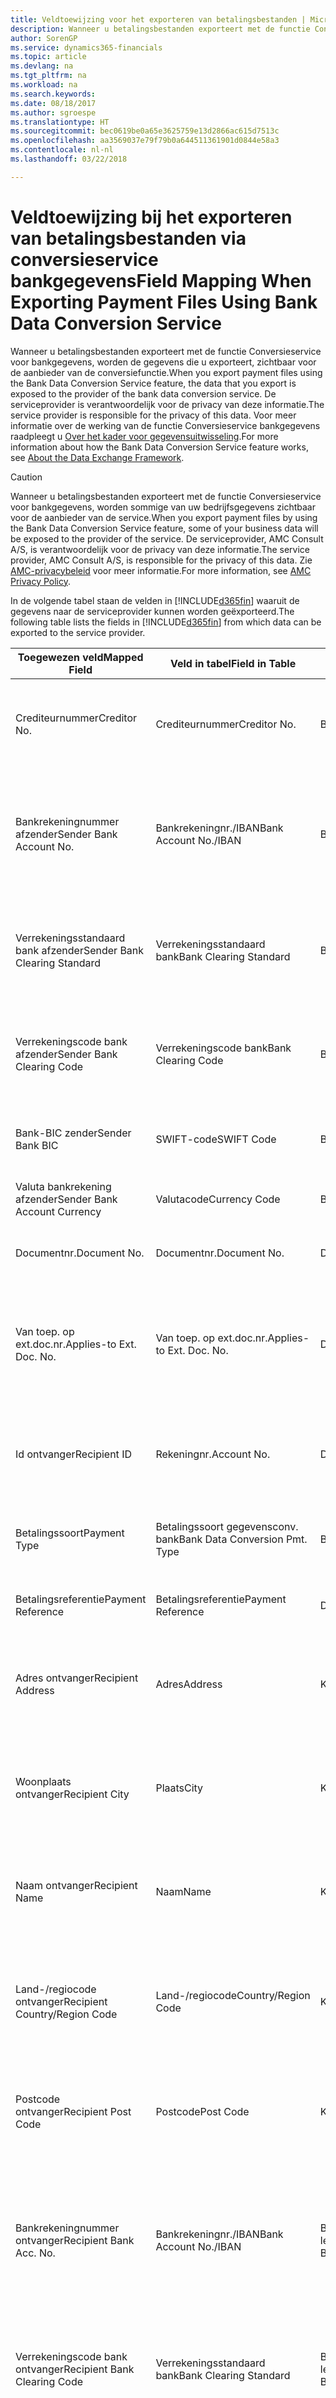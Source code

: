 ```yaml
---
title: Veldtoewijzing voor het exporteren van betalingsbestanden | Microsoft Docs
description: Wanneer u betalingsbestanden exporteert met de functie Conversieservice voor bankgegevens, worden de gegevens die u exporteert, zichtbaar voor de aanbieder van de conversiefunctie.
author: SorenGP
ms.service: dynamics365-financials
ms.topic: article
ms.devlang: na
ms.tgt_pltfrm: na
ms.workload: na
ms.search.keywords: 
ms.date: 08/18/2017
ms.author: sgroespe
ms.translationtype: HT
ms.sourcegitcommit: bec0619be0a65e3625759e13d2866ac615d7513c
ms.openlocfilehash: aa3569037e79f79b0a644511361901d0844e58a3
ms.contentlocale: nl-nl
ms.lasthandoff: 03/22/2018

---
```

# <a name="field-mapping-when-exporting-payment-files-using-bank-data-conversion-service"></a><span data-ttu-id="6c464-103">Veldtoewijzing bij het exporteren van betalingsbestanden via conversieservice bankgegevens</span><span class="sxs-lookup"><span data-stu-id="6c464-103">Field Mapping When Exporting Payment Files Using Bank Data Conversion Service</span></span>
<span data-ttu-id="6c464-104">Wanneer u betalingsbestanden exporteert met de functie Conversieservice voor bankgegevens, worden de gegevens die u exporteert, zichtbaar voor de aanbieder van de conversiefunctie.</span><span class="sxs-lookup"><span data-stu-id="6c464-104">When you export payment files using the Bank Data Conversion Service feature, the data that you export is exposed to the provider of the bank data conversion service.</span></span> <span data-ttu-id="6c464-105">De serviceprovider is verantwoordelijk voor de privacy van deze informatie.</span><span class="sxs-lookup"><span data-stu-id="6c464-105">The service provider is responsible for the privacy of this data.</span></span> <span data-ttu-id="6c464-106">Voor meer informatie over de werking van de functie Conversieservice bankgegevens raadpleegt u [Over het kader voor gegevensuitwisseling](across-about-the-data-exchange-framework.md).</span><span class="sxs-lookup"><span data-stu-id="6c464-106">For more information about how the Bank Data Conversion Service feature works, see [About the Data Exchange Framework](across-about-the-data-exchange-framework.md).</span></span>  

> [!CAUTION]  
>  <span data-ttu-id="6c464-107">Wanneer u betalingsbestanden exporteert met de functie Conversieservice voor bankgegevens, worden sommige van uw bedrijfsgegevens zichtbaar voor de aanbieder van de service.</span><span class="sxs-lookup"><span data-stu-id="6c464-107">When you export payment files by using the Bank Data Conversion Service feature, some of your business data will be exposed to the provider of the service.</span></span> <span data-ttu-id="6c464-108">De serviceprovider, AMC Consult A/S, is verantwoordelijk voor de privacy van deze informatie.</span><span class="sxs-lookup"><span data-stu-id="6c464-108">The service provider, AMC Consult A/S, is responsible for the privacy of this data.</span></span> <span data-ttu-id="6c464-109">Zie [AMC-privacybeleid](http://go.microsoft.com/fwlink/?LinkId=510158) voor meer informatie.</span><span class="sxs-lookup"><span data-stu-id="6c464-109">For more information, see [AMC Privacy Policy](http://go.microsoft.com/fwlink/?LinkId=510158).</span></span>  

<span data-ttu-id="6c464-110">In de volgende tabel staan de velden in [!INCLUDE[d365fin](includes/d365fin_md.md)] waaruit de gegevens naar de serviceprovider kunnen worden geëxporteerd.</span><span class="sxs-lookup"><span data-stu-id="6c464-110">The following table lists the fields in [!INCLUDE[d365fin](includes/d365fin_md.md)] from which data can be exported to the service provider.</span></span>  

|<span data-ttu-id="6c464-111">Toegewezen veld</span><span class="sxs-lookup"><span data-stu-id="6c464-111">Mapped Field</span></span>|<span data-ttu-id="6c464-112">Veld in tabel</span><span class="sxs-lookup"><span data-stu-id="6c464-112">Field in Table</span></span>|<span data-ttu-id="6c464-113">Tafel</span><span class="sxs-lookup"><span data-stu-id="6c464-113">Table</span></span>|<span data-ttu-id="6c464-114">Omschrijving</span><span class="sxs-lookup"><span data-stu-id="6c464-114">Description</span></span>|  
|------------------|--------------------|-----------|---------------------------------------|  
|<span data-ttu-id="6c464-115">Crediteurnummer</span><span class="sxs-lookup"><span data-stu-id="6c464-115">Creditor No.</span></span>|<span data-ttu-id="6c464-116">Crediteurnummer</span><span class="sxs-lookup"><span data-stu-id="6c464-116">Creditor No.</span></span>|<span data-ttu-id="6c464-117">Bankrekening</span><span class="sxs-lookup"><span data-stu-id="6c464-117">Bank Account</span></span>|<span data-ttu-id="6c464-118">De identificatie die door uw bank aan uw bedrijf is toegewezen om betalingen te innen</span><span class="sxs-lookup"><span data-stu-id="6c464-118">The identifier assigned to your company by your bank to collect payments</span></span>|  
|<span data-ttu-id="6c464-119">Bankrekeningnummer afzender</span><span class="sxs-lookup"><span data-stu-id="6c464-119">Sender Bank Account No.</span></span>|<span data-ttu-id="6c464-120">Bankrekeningnr./IBAN</span><span class="sxs-lookup"><span data-stu-id="6c464-120">Bank Account No./IBAN</span></span>|<span data-ttu-id="6c464-121">Bankrekening</span><span class="sxs-lookup"><span data-stu-id="6c464-121">Bank Account</span></span>|<span data-ttu-id="6c464-122">Het bankrekeningnummer van uw bedrijf (IBAN of ander) dat is opgegeven op de bankrekeningkaart</span><span class="sxs-lookup"><span data-stu-id="6c464-122">Your company's bank account number (IBAN or other) that is specified on the bank account card</span></span>|  
|<span data-ttu-id="6c464-123">Verrekeningsstandaard bank afzender</span><span class="sxs-lookup"><span data-stu-id="6c464-123">Sender Bank Clearing Standard</span></span>|<span data-ttu-id="6c464-124">Verrekeningsstandaard bank</span><span class="sxs-lookup"><span data-stu-id="6c464-124">Bank Clearing Standard</span></span>|<span data-ttu-id="6c464-125">Bankrekening</span><span class="sxs-lookup"><span data-stu-id="6c464-125">Bank Account</span></span>|<span data-ttu-id="6c464-126">Het nationale banknamenregister dat voor de bankrekening van de afzender wordt gebruikt</span><span class="sxs-lookup"><span data-stu-id="6c464-126">The national bank names register used for the sender bank account</span></span>|  
|<span data-ttu-id="6c464-127">Verrekeningscode bank afzender</span><span class="sxs-lookup"><span data-stu-id="6c464-127">Sender Bank Clearing Code</span></span>|<span data-ttu-id="6c464-128">Verrekeningscode bank</span><span class="sxs-lookup"><span data-stu-id="6c464-128">Bank Clearing Code</span></span>|<span data-ttu-id="6c464-129">Bankrekening</span><span class="sxs-lookup"><span data-stu-id="6c464-129">Bank Account</span></span>|<span data-ttu-id="6c464-130">De identificatie van de bankrekening van de afzender met betrekking tot het gebruikte banknamenregister</span><span class="sxs-lookup"><span data-stu-id="6c464-130">The identifier of the sender's bank in relation to the bank names register used</span></span>|  
|<span data-ttu-id="6c464-131">Bank-BIC zender</span><span class="sxs-lookup"><span data-stu-id="6c464-131">Sender Bank BIC</span></span>|<span data-ttu-id="6c464-132">SWIFT-code</span><span class="sxs-lookup"><span data-stu-id="6c464-132">SWIFT Code</span></span>|<span data-ttu-id="6c464-133">Bankrekening</span><span class="sxs-lookup"><span data-stu-id="6c464-133">Bank Account</span></span>|<span data-ttu-id="6c464-134">De SWIFT-identificatie van de bankrekening van de afzender</span><span class="sxs-lookup"><span data-stu-id="6c464-134">The SWIFT identifier of the sender bank account</span></span>|  
|<span data-ttu-id="6c464-135">Valuta bankrekening afzender</span><span class="sxs-lookup"><span data-stu-id="6c464-135">Sender Bank Account Currency</span></span>|<span data-ttu-id="6c464-136">Valutacode</span><span class="sxs-lookup"><span data-stu-id="6c464-136">Currency Code</span></span>|<span data-ttu-id="6c464-137">Bankrekening</span><span class="sxs-lookup"><span data-stu-id="6c464-137">Bank Account</span></span>|<span data-ttu-id="6c464-138">Valutacode van de bankrekening afzender</span><span class="sxs-lookup"><span data-stu-id="6c464-138">The sender bank account Currency Code</span></span>|  
|<span data-ttu-id="6c464-139">Documentnr.</span><span class="sxs-lookup"><span data-stu-id="6c464-139">Document No.</span></span>|<span data-ttu-id="6c464-140">Documentnr.</span><span class="sxs-lookup"><span data-stu-id="6c464-140">Document No.</span></span>|<span data-ttu-id="6c464-141">Dagboekregel</span><span class="sxs-lookup"><span data-stu-id="6c464-141">General Journal Line</span></span>|<span data-ttu-id="6c464-142">Het documentnummer van de betalingsregel</span><span class="sxs-lookup"><span data-stu-id="6c464-142">The document number of the payment line</span></span>|  
|<span data-ttu-id="6c464-143">Van toep. op ext.doc.nr.</span><span class="sxs-lookup"><span data-stu-id="6c464-143">Applies-to Ext. Doc. No.</span></span>|<span data-ttu-id="6c464-144">Van toep. op ext.doc.nr.</span><span class="sxs-lookup"><span data-stu-id="6c464-144">Applies-to Ext. Doc. No.</span></span>|<span data-ttu-id="6c464-145">Dagboekregel</span><span class="sxs-lookup"><span data-stu-id="6c464-145">General Journal Line</span></span>|<span data-ttu-id="6c464-146">Het externe documentnummer van de factuur of creditnota waarmee de betalingsregel wordt vereffend</span><span class="sxs-lookup"><span data-stu-id="6c464-146">The external document number of the invoice or credit memo that the payment line is applied to</span></span>|  
|<span data-ttu-id="6c464-147">Id ontvanger</span><span class="sxs-lookup"><span data-stu-id="6c464-147">Recipient ID</span></span>|<span data-ttu-id="6c464-148">Rekeningnr.</span><span class="sxs-lookup"><span data-stu-id="6c464-148">Account No.</span></span>|<span data-ttu-id="6c464-149">Dagboekregel</span><span class="sxs-lookup"><span data-stu-id="6c464-149">General Journal Line</span></span>|<span data-ttu-id="6c464-150">Het klant- of leveranciersnummer dat wordt opgegeven op de betalingsregel</span><span class="sxs-lookup"><span data-stu-id="6c464-150">The customer or vendor number that is specified on the payment line</span></span>|  
|<span data-ttu-id="6c464-151">Betalingssoort</span><span class="sxs-lookup"><span data-stu-id="6c464-151">Payment Type</span></span>|<span data-ttu-id="6c464-152">Betalingssoort gegevensconv. bank</span><span class="sxs-lookup"><span data-stu-id="6c464-152">Bank Data Conversion Pmt. Type</span></span>|<span data-ttu-id="6c464-153">Betalingswijze</span><span class="sxs-lookup"><span data-stu-id="6c464-153">Payment Method</span></span>|<span data-ttu-id="6c464-154">Het soort bankoverboeking, bijvoorbeeld binnenlands of internationaal</span><span class="sxs-lookup"><span data-stu-id="6c464-154">The type of bank transfer, such as domestic or international</span></span>|  
|<span data-ttu-id="6c464-155">Betalingsreferentie</span><span class="sxs-lookup"><span data-stu-id="6c464-155">Payment Reference</span></span>|<span data-ttu-id="6c464-156">Betalingsreferentie</span><span class="sxs-lookup"><span data-stu-id="6c464-156">Payment Reference</span></span>|<span data-ttu-id="6c464-157">Dagboekregel</span><span class="sxs-lookup"><span data-stu-id="6c464-157">General Journal Line</span></span>|<span data-ttu-id="6c464-158">De betalingsverwijzing van de betalingsregel</span><span class="sxs-lookup"><span data-stu-id="6c464-158">The payment reference of the payment line</span></span>|  
|<span data-ttu-id="6c464-159">Adres ontvanger</span><span class="sxs-lookup"><span data-stu-id="6c464-159">Recipient Address</span></span>|<span data-ttu-id="6c464-160">Adres</span><span class="sxs-lookup"><span data-stu-id="6c464-160">Address</span></span>|<span data-ttu-id="6c464-161">Klant/Leverancier</span><span class="sxs-lookup"><span data-stu-id="6c464-161">Customer/Vendor</span></span>|<span data-ttu-id="6c464-162">Het adres van de ontvanger die wordt opgegeven op de klanten- of leverancierskaart</span><span class="sxs-lookup"><span data-stu-id="6c464-162">The recipient address that is specified on the customer or vendor card</span></span>|  
|<span data-ttu-id="6c464-163">Woonplaats ontvanger</span><span class="sxs-lookup"><span data-stu-id="6c464-163">Recipient City</span></span>|<span data-ttu-id="6c464-164">Plaats</span><span class="sxs-lookup"><span data-stu-id="6c464-164">City</span></span>|<span data-ttu-id="6c464-165">Klant/Leverancier</span><span class="sxs-lookup"><span data-stu-id="6c464-165">Customer/Vendor</span></span>|<span data-ttu-id="6c464-166">De woonplaats van de ontvanger die wordt opgegeven op de klanten- of leverancierskaart</span><span class="sxs-lookup"><span data-stu-id="6c464-166">The recipient city that is specified on the customer or vendor card</span></span>|  
|<span data-ttu-id="6c464-167">Naam ontvanger</span><span class="sxs-lookup"><span data-stu-id="6c464-167">Recipient Name</span></span>|<span data-ttu-id="6c464-168">Naam</span><span class="sxs-lookup"><span data-stu-id="6c464-168">Name</span></span>|<span data-ttu-id="6c464-169">Klant/Leverancier</span><span class="sxs-lookup"><span data-stu-id="6c464-169">Customer/Vendor</span></span>|<span data-ttu-id="6c464-170">De naam van de ontvanger die wordt opgegeven op de klanten- of leverancierskaart</span><span class="sxs-lookup"><span data-stu-id="6c464-170">The recipient name that is specified on the customer or vendor card</span></span>|  
|<span data-ttu-id="6c464-171">Land-/regiocode ontvanger</span><span class="sxs-lookup"><span data-stu-id="6c464-171">Recipient Country/Region Code</span></span>|<span data-ttu-id="6c464-172">Land-/regiocode</span><span class="sxs-lookup"><span data-stu-id="6c464-172">Country/Region Code</span></span>|<span data-ttu-id="6c464-173">Klant/Leverancier</span><span class="sxs-lookup"><span data-stu-id="6c464-173">Customer/Vendor</span></span>|<span data-ttu-id="6c464-174">De land-/regiocode van de ontvanger die wordt opgegeven op de klanten- of leverancierskaart</span><span class="sxs-lookup"><span data-stu-id="6c464-174">The recipient country/region code that is specified on the customer or vendor card</span></span>|  
|<span data-ttu-id="6c464-175">Postcode ontvanger</span><span class="sxs-lookup"><span data-stu-id="6c464-175">Recipient Post Code</span></span>|<span data-ttu-id="6c464-176">Postcode</span><span class="sxs-lookup"><span data-stu-id="6c464-176">Post Code</span></span>|<span data-ttu-id="6c464-177">Klant/Leverancier</span><span class="sxs-lookup"><span data-stu-id="6c464-177">Customer/Vendor</span></span>|<span data-ttu-id="6c464-178">De postcode van de ontvanger die wordt opgegeven op de klanten- of leverancierskaart</span><span class="sxs-lookup"><span data-stu-id="6c464-178">The recipient post code that is specified on the customer or vendor card</span></span>|  
|<span data-ttu-id="6c464-179">Bankrekeningnummer ontvanger</span><span class="sxs-lookup"><span data-stu-id="6c464-179">Recipient Bank Acc. No.</span></span>|<span data-ttu-id="6c464-180">Bankrekeningnr./IBAN</span><span class="sxs-lookup"><span data-stu-id="6c464-180">Bank Account No./IBAN</span></span>|<span data-ttu-id="6c464-181">Bankrekening klant/Bankrekening leverancier</span><span class="sxs-lookup"><span data-stu-id="6c464-181">Customer Bank Account/Vendor Bank Account</span></span>|<span data-ttu-id="6c464-182">Het nummer van de bankrekening (IBAN of ander) van de ontvanger dat is opgegeven op de bankrekeningkaart van de klant of leverancier</span><span class="sxs-lookup"><span data-stu-id="6c464-182">The recipient bank account number (IBAN or other) that is specified on the customer or vendor bank account card</span></span>|  
|<span data-ttu-id="6c464-183">Verrekeningscode bank ontvanger</span><span class="sxs-lookup"><span data-stu-id="6c464-183">Recipient Bank Clearing Code</span></span>|<span data-ttu-id="6c464-184">Verrekeningsstandaard bank</span><span class="sxs-lookup"><span data-stu-id="6c464-184">Bank Clearing Standard</span></span>|<span data-ttu-id="6c464-185">Bankrekening klant/Bankrekening leverancier</span><span class="sxs-lookup"><span data-stu-id="6c464-185">Customer Bank Account/Vendor Bank Account</span></span>|<span data-ttu-id="6c464-186">Het nationale banknamenregister dat voor de bankrekening van de ontvanger wordt gebruikt</span><span class="sxs-lookup"><span data-stu-id="6c464-186">The national bank names register used for the recipient bank account</span></span>|  
|<span data-ttu-id="6c464-187">Verrekeningsstand. bank ontvanger</span><span class="sxs-lookup"><span data-stu-id="6c464-187">Recipient Bank Clearing Std.</span></span>|<span data-ttu-id="6c464-188">Verrekeningscode bank</span><span class="sxs-lookup"><span data-stu-id="6c464-188">Bank Clearing Code</span></span>|<span data-ttu-id="6c464-189">Bankrekening klant/Bankrekening leverancier</span><span class="sxs-lookup"><span data-stu-id="6c464-189">Customer Bank Account/Vendor Bank Account</span></span>|<span data-ttu-id="6c464-190">De identificatie van de bankrekening van de ontvanger met betrekking tot het banknamenregister dat wordt gebruikt</span><span class="sxs-lookup"><span data-stu-id="6c464-190">The identifier of the recipient bank account in relation to the bank names register that is used</span></span>|  
|<span data-ttu-id="6c464-191">E-mailadres ontvanger</span><span class="sxs-lookup"><span data-stu-id="6c464-191">Recipient Email Address</span></span>|<span data-ttu-id="6c464-192">E-mail</span><span class="sxs-lookup"><span data-stu-id="6c464-192">E-Mail</span></span>|<span data-ttu-id="6c464-193">Klant/Leverancier</span><span class="sxs-lookup"><span data-stu-id="6c464-193">Customer/Vendor</span></span>|<span data-ttu-id="6c464-194">Het e-mailadres van de ontvanger</span><span class="sxs-lookup"><span data-stu-id="6c464-194">The email address of the recipient</span></span>|  
|<span data-ttu-id="6c464-195">Bericht aan ontvanger 1</span><span class="sxs-lookup"><span data-stu-id="6c464-195">Message To Recipient 1</span></span>|<span data-ttu-id="6c464-196">Bericht aan ontvanger</span><span class="sxs-lookup"><span data-stu-id="6c464-196">Message to Recipient</span></span>|<span data-ttu-id="6c464-197">Dagboekregel</span><span class="sxs-lookup"><span data-stu-id="6c464-197">General Journal Line</span></span>|<span data-ttu-id="6c464-198">Het bericht aan de ontvanger die is opgegeven op de betalingsregel</span><span class="sxs-lookup"><span data-stu-id="6c464-198">The message to recipient that is specified on the payment line</span></span>|  
|<span data-ttu-id="6c464-199">Bedrag</span><span class="sxs-lookup"><span data-stu-id="6c464-199">Amount</span></span>|<span data-ttu-id="6c464-200">Bedrag</span><span class="sxs-lookup"><span data-stu-id="6c464-200">Amount</span></span>|<span data-ttu-id="6c464-201">Dagboekregel</span><span class="sxs-lookup"><span data-stu-id="6c464-201">General Journal Line</span></span>|<span data-ttu-id="6c464-202">Het bedrag op de betalingsregel</span><span class="sxs-lookup"><span data-stu-id="6c464-202">The amount on the payment line</span></span>|  
|<span data-ttu-id="6c464-203">Valutacode</span><span class="sxs-lookup"><span data-stu-id="6c464-203">Currency Code</span></span>|<span data-ttu-id="6c464-204">Valutacode</span><span class="sxs-lookup"><span data-stu-id="6c464-204">Currency Code</span></span>|<span data-ttu-id="6c464-205">Dagboekregel</span><span class="sxs-lookup"><span data-stu-id="6c464-205">General Journal Line</span></span>|<span data-ttu-id="6c464-206">De valutacode op de betalingsregel</span><span class="sxs-lookup"><span data-stu-id="6c464-206">The currency code on the payment line</span></span>|  
|<span data-ttu-id="6c464-207">Overdrachtsdatum</span><span class="sxs-lookup"><span data-stu-id="6c464-207">Transfer Date</span></span>|<span data-ttu-id="6c464-208">Boekingsdatum</span><span class="sxs-lookup"><span data-stu-id="6c464-208">Posting Date</span></span>|<span data-ttu-id="6c464-209">Dagboekregel</span><span class="sxs-lookup"><span data-stu-id="6c464-209">General Journal Line</span></span>|<span data-ttu-id="6c464-210">De boekingsdatum van de betalingsregel</span><span class="sxs-lookup"><span data-stu-id="6c464-210">The posting date of the payment line</span></span>|  
|<span data-ttu-id="6c464-211">Factuurbedrag</span><span class="sxs-lookup"><span data-stu-id="6c464-211">Invoice Amount</span></span>|<span data-ttu-id="6c464-212">Oorspronkelijk bedrag</span><span class="sxs-lookup"><span data-stu-id="6c464-212">Original Amount</span></span>|<span data-ttu-id="6c464-213">Klantenpost/Leverancierspost</span><span class="sxs-lookup"><span data-stu-id="6c464-213">Customer/Vendor Ledger Entry</span></span>|<span data-ttu-id="6c464-214">Het bedrag op de post waarmee de betaling wordt vereffend</span><span class="sxs-lookup"><span data-stu-id="6c464-214">The amount on the entry that the payment is applied to</span></span>|  
|<span data-ttu-id="6c464-215">Factuurdatum</span><span class="sxs-lookup"><span data-stu-id="6c464-215">Invoice Date</span></span>|<span data-ttu-id="6c464-216">Documentdatum</span><span class="sxs-lookup"><span data-stu-id="6c464-216">Document Date</span></span>|<span data-ttu-id="6c464-217">Klantenpost/Leverancierspost</span><span class="sxs-lookup"><span data-stu-id="6c464-217">Customer/Vendor Ledger Entry</span></span>|<span data-ttu-id="6c464-218">De factuurdatum op de post waarmee de betaling wordt vereffend</span><span class="sxs-lookup"><span data-stu-id="6c464-218">The invoice date on the entry that the payment is applied to</span></span>|  
|<span data-ttu-id="6c464-219">Adres bank ontvanger</span><span class="sxs-lookup"><span data-stu-id="6c464-219">Recipient Bank Address</span></span>|<span data-ttu-id="6c464-220">Adres</span><span class="sxs-lookup"><span data-stu-id="6c464-220">Address</span></span>|<span data-ttu-id="6c464-221">Bankrekening klant/Bankrekening leverancier</span><span class="sxs-lookup"><span data-stu-id="6c464-221">Customer Bank Account/Vendor Bank Account</span></span>|<span data-ttu-id="6c464-222">Het adres van de bankrekening van de ontvanger dat is opgegeven op de bankrekeningkaart van de klant of leverancier</span><span class="sxs-lookup"><span data-stu-id="6c464-222">The recipient bank account address that is specified on the customer or vendor bank account card</span></span>|  
|<span data-ttu-id="6c464-223">Het adres van de bankrekening van de ontvanger dat is opgegeven op de bankrekeningkaart van de klant of leverancier</span><span class="sxs-lookup"><span data-stu-id="6c464-223">The recipient bank account address that is specified on the customer or vendor bank account card</span></span>|<span data-ttu-id="6c464-224">Plaats</span><span class="sxs-lookup"><span data-stu-id="6c464-224">City</span></span>|<span data-ttu-id="6c464-225">Bankrekening klant/Bankrekening leverancier</span><span class="sxs-lookup"><span data-stu-id="6c464-225">Customer Bank Account/Vendor Bank Account</span></span>|<span data-ttu-id="6c464-226">De plaats van de bankrekening van de ontvanger die is opgegeven op de bankrekeningkaart van de klant of leverancier</span><span class="sxs-lookup"><span data-stu-id="6c464-226">The recipient bank account city that is specified on the customer or vendor bank account card</span></span>|  
|<span data-ttu-id="6c464-227">Banknaam ontvanger</span><span class="sxs-lookup"><span data-stu-id="6c464-227">Recipient Bank Name</span></span>|<span data-ttu-id="6c464-228">Naam</span><span class="sxs-lookup"><span data-stu-id="6c464-228">Name</span></span>|<span data-ttu-id="6c464-229">Bankrekening klant/Bankrekening leverancier</span><span class="sxs-lookup"><span data-stu-id="6c464-229">Customer Bank Account/Vendor Bank Account</span></span>|<span data-ttu-id="6c464-230">De naam van de bankrekening van de ontvanger die is opgegeven op de bankrekeningkaart van de klant of leverancier</span><span class="sxs-lookup"><span data-stu-id="6c464-230">The recipient bank account name that is specified on the customer or vendor bank account card</span></span>|  
|<span data-ttu-id="6c464-231">Land/regio bank ontvanger</span><span class="sxs-lookup"><span data-stu-id="6c464-231">Recipient Bank Country/Region</span></span>|<span data-ttu-id="6c464-232">Land-/regiocode</span><span class="sxs-lookup"><span data-stu-id="6c464-232">Country/Region Code</span></span>|<span data-ttu-id="6c464-233">Bankrekening klant/Bankrekening leverancier</span><span class="sxs-lookup"><span data-stu-id="6c464-233">Customer Bank Account/Vendor Bank Account</span></span>|<span data-ttu-id="6c464-234">Het land/de regio van bankrekening van de ontvanger dat/die is opgegeven op de bankrekeningkaart van de klant of leverancier</span><span class="sxs-lookup"><span data-stu-id="6c464-234">The recipient bank account country/region that is specified on the customer or vendor bank account card</span></span>|  
|<span data-ttu-id="6c464-235">Postcode bank ontvanger</span><span class="sxs-lookup"><span data-stu-id="6c464-235">Recipient Bank Post Code</span></span>|<span data-ttu-id="6c464-236">Postcode</span><span class="sxs-lookup"><span data-stu-id="6c464-236">Post Code</span></span>|<span data-ttu-id="6c464-237">Bankrekening klant/Bankrekening leverancier</span><span class="sxs-lookup"><span data-stu-id="6c464-237">Customer Bank Account/Vendor Bank Account</span></span>|<span data-ttu-id="6c464-238">De postcode van de bankrekening van de ontvanger die is opgegeven op de bankrekeningkaart van de klant of leverancier</span><span class="sxs-lookup"><span data-stu-id="6c464-238">The recipient bank account post code that is specified on the customer or vendor bank account card</span></span>|  
|<span data-ttu-id="6c464-239">Adres bank afzender</span><span class="sxs-lookup"><span data-stu-id="6c464-239">Sender Bank Address</span></span>|<span data-ttu-id="6c464-240">Adres</span><span class="sxs-lookup"><span data-stu-id="6c464-240">Address</span></span>|<span data-ttu-id="6c464-241">Bankrekening</span><span class="sxs-lookup"><span data-stu-id="6c464-241">Bank Account</span></span>|<span data-ttu-id="6c464-242">Het adres van de bankrekening van de afzender dat is opgegeven op de bankrekeningkaart</span><span class="sxs-lookup"><span data-stu-id="6c464-242">The sender bank account address that is specified on the bank account card</span></span>|  
|<span data-ttu-id="6c464-243">Plaats bank afzender</span><span class="sxs-lookup"><span data-stu-id="6c464-243">Sender Bank City</span></span>|<span data-ttu-id="6c464-244">Plaats</span><span class="sxs-lookup"><span data-stu-id="6c464-244">City</span></span>|<span data-ttu-id="6c464-245">Bankrekening</span><span class="sxs-lookup"><span data-stu-id="6c464-245">Bank Account</span></span>|<span data-ttu-id="6c464-246">De plaats van de bankrekening van de afzender die is opgegeven op de bankrekeningkaart</span><span class="sxs-lookup"><span data-stu-id="6c464-246">The sender bank account city that is specified on the bank account card</span></span>|  
|<span data-ttu-id="6c464-247">Banknaam afzender</span><span class="sxs-lookup"><span data-stu-id="6c464-247">Sender Bank Name</span></span>|<span data-ttu-id="6c464-248">Naam</span><span class="sxs-lookup"><span data-stu-id="6c464-248">Name</span></span>|<span data-ttu-id="6c464-249">Bankrekening</span><span class="sxs-lookup"><span data-stu-id="6c464-249">Bank Account</span></span>|<span data-ttu-id="6c464-250">De naam van de bankrekening van de afzender die is opgegeven op de bankrekeningkaart</span><span class="sxs-lookup"><span data-stu-id="6c464-250">The sender bank account name that is specified on the bank account card</span></span>|  
|<span data-ttu-id="6c464-251">Land/regiocode bank afzender</span><span class="sxs-lookup"><span data-stu-id="6c464-251">Sender Bank Country/Region</span></span>|<span data-ttu-id="6c464-252">Land-/regiocode</span><span class="sxs-lookup"><span data-stu-id="6c464-252">Country/Region Code</span></span>|<span data-ttu-id="6c464-253">Bankrekening</span><span class="sxs-lookup"><span data-stu-id="6c464-253">Bank Account</span></span>|<span data-ttu-id="6c464-254">Het land/de regio van de bankrekening van de afzender dat/die is opgegeven op de bankrekeningkaart</span><span class="sxs-lookup"><span data-stu-id="6c464-254">The sender bank account country/region that is specified on the bank account card</span></span>|  
|<span data-ttu-id="6c464-255">Postcode bank afzender</span><span class="sxs-lookup"><span data-stu-id="6c464-255">Sender Bank Post Code</span></span>|<span data-ttu-id="6c464-256">Postcode</span><span class="sxs-lookup"><span data-stu-id="6c464-256">Post Code</span></span>|<span data-ttu-id="6c464-257">Bankrekening</span><span class="sxs-lookup"><span data-stu-id="6c464-257">Bank Account</span></span>|<span data-ttu-id="6c464-258">De postcode van de bankrekening van de afzender die is opgegeven op de bankrekeningkaart</span><span class="sxs-lookup"><span data-stu-id="6c464-258">The sender bank account post code that is specified on the bank account card</span></span>|  
|<span data-ttu-id="6c464-259">Algemeen dagboeksjabloon</span><span class="sxs-lookup"><span data-stu-id="6c464-259">General Journal Template</span></span>|<span data-ttu-id="6c464-260">Dagboeksjabloon</span><span class="sxs-lookup"><span data-stu-id="6c464-260">Journal Template Name</span></span>|<span data-ttu-id="6c464-261">Dagboekregel</span><span class="sxs-lookup"><span data-stu-id="6c464-261">General Journal Line</span></span>|<span data-ttu-id="6c464-262">De dagboeksjabloon die wordt gebruikt voor de betalingsregel</span><span class="sxs-lookup"><span data-stu-id="6c464-262">The general journal template that is used for the payment line</span></span>|  
|<span data-ttu-id="6c464-263">Batchnaam financieel dagboek</span><span class="sxs-lookup"><span data-stu-id="6c464-263">General Journal Batch Name</span></span>|<span data-ttu-id="6c464-264">Dagboekbatch</span><span class="sxs-lookup"><span data-stu-id="6c464-264">Journal Batch Name</span></span>|<span data-ttu-id="6c464-265">Dagboekregel</span><span class="sxs-lookup"><span data-stu-id="6c464-265">General Journal Line</span></span>|<span data-ttu-id="6c464-266">De dagboekbatchnaam die wordt gebruikt voor de betalingsregel</span><span class="sxs-lookup"><span data-stu-id="6c464-266">The general journal batch name that is used for the payment line</span></span>|  
|<span data-ttu-id="6c464-267">Banknaam afzender - Gegevensconv.</span><span class="sxs-lookup"><span data-stu-id="6c464-267">Sender Bank Name - Data Conv.</span></span>|<span data-ttu-id="6c464-268">Banknaam - Gegevensconversie</span><span class="sxs-lookup"><span data-stu-id="6c464-268">Bank Name – Data Conv.</span></span>|<span data-ttu-id="6c464-269">Bankrekening</span><span class="sxs-lookup"><span data-stu-id="6c464-269">Bank Account</span></span>|<span data-ttu-id="6c464-270">De naam van de bankrekening van de afzender die wordt aangevraagd door de conversieservice voor bankgegevens en wordt opgegeven op de bankrekeningkaart</span><span class="sxs-lookup"><span data-stu-id="6c464-270">The sender bank account name that is requested by the bank data conversion service and specified on the bank account card</span></span>|  

## <a name="see-also"></a><span data-ttu-id="6c464-271">Zie ook</span><span class="sxs-lookup"><span data-stu-id="6c464-271">See Also</span></span>  
[<span data-ttu-id="6c464-272">Gegevensuitwisseling instellen</span><span class="sxs-lookup"><span data-stu-id="6c464-272">Setting Up Data Exchange</span></span>](across-set-up-data-exchange.md)  
<span data-ttu-id="6c464-273">[Gegevens elektronisch uitwisselen](across-data-exchange.md)
[Conversieservice voor bankgegevens instellen](bank-how-setup-bank-data-conversion-service.md) </span><span class="sxs-lookup"><span data-stu-id="6c464-273">[Exchanging Data Electronically](across-data-exchange.md)
[Set Up the Bank Data Conversion Service](bank-how-setup-bank-data-conversion-service.md) </span></span>  
[<span data-ttu-id="6c464-274">Betalingen verrichten met de conversieservice van bankgegevens of SEPA-overmaking</span><span class="sxs-lookup"><span data-stu-id="6c464-274">Make Payments with Bank Data Conversion Service or SEPA Credit Transfer</span></span>](finance-make-payments-with-bank-data-conversion-service-or-sepa-credit-transfer.md)   


